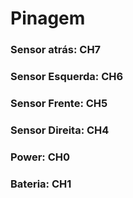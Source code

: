 <h1>Pinagem</h1>
<h3>Sensor atrás: CH7</h3>
<h3>Sensor Esquerda: CH6</h3>
<h3>Sensor Frente: CH5</h3>
<h3>Sensor Direita: CH4</h3>

<h3>Power: CH0</h3>
<h3>Bateria: CH1</h3>
